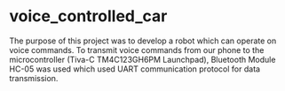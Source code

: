 # voice_controlled_car
The purpose of this project was to develop a robot which can operate on voice commands. To transmit voice commands from our phone to the microcontroller (Tiva-C TM4C123GH6PM Launchpad), Bluetooth Module HC-05 was used which used UART communication protocol for data transmission.
